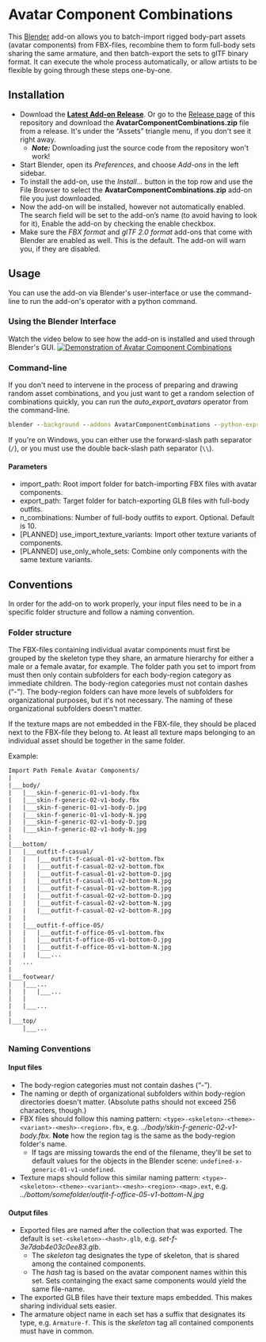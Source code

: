 # Avatar Component Combinations

This [Blender](https://www.blender.org) add-on allows you to batch-import rigged body-part assets (avatar components) from FBX-files, recombine them to form full-body sets sharing the same armature, and then batch-export the sets to glTF binary format.
It can execute the whole process automatically, or allow artists to be flexible by going through these steps one-by-one.

## Installation

- Download the **[Latest Add-on Release](https://github.com/OlafHaag/AvatarComponentCombinations/releases/latest/download/AvatarComponentCombinations.zip)**.
  Or go to the [Release page](https://github.com/OlafHaag/AvatarComponentCombinations/releases) of this repository and download the **AvatarComponentCombinations.zip** file from a release. It's under the “Assets” triangle menu, if you don't see it right away.
  - ***Note:*** Downloading just the source code from the repository won't work!
- Start Blender, open its _Preferences_, and choose _Add-ons_ in the left sidebar.
- To install the add-on, use the _Install…_ button in the top row and use the File Browser to select the **AvatarComponentCombinations.zip** add-on file you just downloaded.
- Now the add-on will be installed, however not automatically enabled.
  The search field will be set to the add-on’s name (to avoid having to look for it), Enable the add-on by checking the enable checkbox.
- Make sure the _FBX format_ and _glTF 2.0 format_ add-ons that come with Blender are enabled as well.
  This is the default.
  The add-on will warn you, if they are disabled.

## Usage

You can use the add-on via Blender's user-interface or use the command-line to run the add-on's operator with a python command.

### Using the Blender Interface

Watch the video below to see how the add-on is installed and used through Blender's GUI.
[![Demonstration of Avatar Component Combinations](https://img.youtube.com/vi/rvdBwaWIY7k/0.jpg)](https://youtu.be/rvdBwaWIY7k "Demonstration of Avatar Component Combinations")

### Command-line

If you don't need to intervene in the process of preparing and drawing random asset combinations, and you just want to get a random selection of combinations quickly, you can run the _auto\_export\_avatars_ operator from the command-line.

```cmd
blender --background --addons AvatarComponentCombinations --python-expr "import bpy;bpy.ops.acc.auto_export_avatars(import_path='path_to/components_root', export_path='path_to/export_folder/', n_combinations=10)"
```

If you're on Windows, you can either use the forward-slash path separator (`/`), or you must use the double back-slash path separator (`\\`).

#### Parameters

- import_path: Root import folder for batch-importing FBX files with avatar components.
- export_path: Target folder for batch-exporting GLB files with full-body outfits.
- n_combinations: Number of full-body outfits to export. Optional. Default is 10.
- [PLANNED] use_import_texture_variants: Import other texture variants of components.
- [PLANNED] use_only_whole_sets: Combine only components with the same texture variants.

## Conventions

In order for the add-on to work properly, your input files need to be in a specific folder structure and follow a naming convention.

### Folder structure

The FBX-files containing individual avatar components must first be grouped by the skeleton type they share, an armature hierarchy for either a male or a female avatar, for example.
The folder path you set to import from must then only contain subfolders for each body-region category as immediate children.
The body-region categories must not contain dashes (“-”).
The body-region folders can have more levels of subfolders for organizational purposes, but it's not necessary.
The naming of these organizational subfolders doesn't matter.

If the texture maps are not embedded in the FBX-file, they should be placed next to the FBX-file they belong to. At least all texture maps belonging to an individual asset should be together in the same folder.

Example:

```txt
Import Path Female Avatar Components/
|
|___body/
|   |___skin-f-generic-01-v1-body.fbx
|   |___skin-f-generic-02-v1-body.fbx
|   |___skin-f-generic-01-v1-body-D.jpg
|   |___skin-f-generic-01-v1-body-N.jpg
|   |___skin-f-generic-02-v1-body-D.jpg
|   |___skin-f-generic-02-v1-body-N.jpg
|
|___bottom/
|   |___outfit-f-casual/
|   |   |___outfit-f-casual-01-v2-bottom.fbx
|   |   |___outfit-f-casual-02-v2-bottom.fbx
|   |   |___outfit-f-casual-01-v2-bottom-D.jpg
|   |   |___outfit-f-casual-01-v2-bottom-N.jpg
|   |   |___outfit-f-casual-01-v2-bottom-R.jpg
|   |   |___outfit-f-casual-02-v2-bottom-D.jpg
|   |   |___outfit-f-casual-02-v2-bottom-N.jpg
|   |   |___outfit-f-casual-02-v2-bottom-R.jpg
|   |
|   |___outfit-f-office-05/
|   |   |___outfit-f-office-05-v1-bottom.fbx
|   |   |___outfit-f-office-05-v1-bottom-D.jpg
|   |   |___outfit-f-office-05-v1-bottom-N.jpg
|   |   |___...
|   ...
|
|___footwear/
|   |___...
|   |   |___...
|   |
|   |___...
|
|___top/
    |___...
```

### Naming Conventions

#### Input files

- The body-region categories must not contain dashes (“-”).
- The naming or depth of organizational subfolders within body-region directories doesn't matter. (Absolute paths should not exceed 256 characters, though.)
- FBX files should follow this naming pattern: `<type>-<skeleton>-<theme>-<variant>-<mesh>-<region>.fbx`, e.g. _../body/skin-f-generic-02-v1-body.fbx_. **Note** how the region tag is the same as the body-region folder's name.
  - If tags are missing towards the end of the filename, they'll be set to default values for the objects in the Blender scene:
`undefined-x-generic-01-v1-undefined`.
- Texture maps should follow this similar naming pattern: `<type>-<skeleton>-<theme>-<variant>-<mesh>-<region>-<map>.ext`, e.g. _../bottom/somefolder/outfit-f-office-05-v1-bottom-N.jpg_

#### Output files

- Exported files are named after the collection that was exported. The default is `set-<skeleton>-<hash>.glb`, e.g. _set-f-3e7dab4e03c0ee83.glb_.
  - The _skeleton_ tag designates the type of skeleton, that is shared among the contained components.
  - The _hash_ tag is based on the avatar component names within this set. Sets containging the exact same components would yield the same file-name.
- The exported GLB files have their texture maps embedded. This makes sharing individual sets easier.
- The armature object name in each set has a suffix that designates its type, e.g. `Armature-f`. This is the _skeleton_ tag all contained components must have in common.
